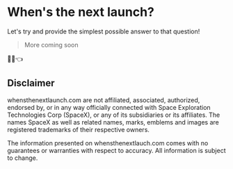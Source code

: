 # When's the next launch?

Let's try and provide the simplest possible answer to that question!

> More coming soon

🚀⏰👈

## Disclaimer

whensthenextlaunch.com are not affiliated, associated, authorized,
endorsed by, or in any way officially connected with Space Exploration
Technologies Corp (SpaceX), or any of its subsidiaries or its affiliates.
The names SpaceX as well as related names, marks, emblems and images are
registered trademarks of their respective owners.

The information presented on whensthenextlauch.com comes with no
guarantees or warranties with respect to accuracy. All information is
subject to change.

